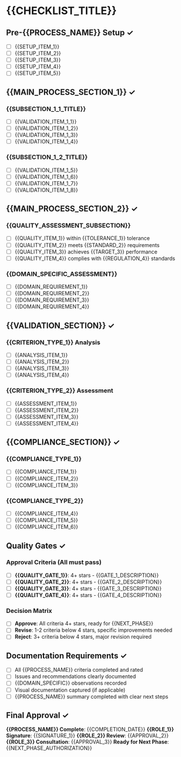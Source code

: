 # {{CHECKLIST_TITLE}}

## Pre-{{PROCESS_NAME}} Setup ✓
- [ ] {{SETUP_ITEM_1}}
- [ ] {{SETUP_ITEM_2}}
- [ ] {{SETUP_ITEM_3}}
- [ ] {{SETUP_ITEM_4}}
- [ ] {{SETUP_ITEM_5}}

## {{MAIN_PROCESS_SECTION_1}} ✓
### {{SUBSECTION_1_1_TITLE}}
- [ ] {{VALIDATION_ITEM_1_1}}
- [ ] {{VALIDATION_ITEM_1_2}}
- [ ] {{VALIDATION_ITEM_1_3}}
- [ ] {{VALIDATION_ITEM_1_4}}

### {{SUBSECTION_1_2_TITLE}}
- [ ] {{VALIDATION_ITEM_1_5}}
- [ ] {{VALIDATION_ITEM_1_6}}
- [ ] {{VALIDATION_ITEM_1_7}}
- [ ] {{VALIDATION_ITEM_1_8}}

## {{MAIN_PROCESS_SECTION_2}} ✓
### {{QUALITY_ASSESSMENT_SUBSECTION}}
- [ ] {{QUALITY_ITEM_1}} within {{TOLERANCE_1}} tolerance
- [ ] {{QUALITY_ITEM_2}} meets {{STANDARD_2}} requirements
- [ ] {{QUALITY_ITEM_3}} achieves {{TARGET_3}} performance
- [ ] {{QUALITY_ITEM_4}} complies with {{REGULATION_4}} standards

### {{DOMAIN_SPECIFIC_ASSESSMENT}}
- [ ] {{DOMAIN_REQUIREMENT_1}}
- [ ] {{DOMAIN_REQUIREMENT_2}}
- [ ] {{DOMAIN_REQUIREMENT_3}}
- [ ] {{DOMAIN_REQUIREMENT_4}}

## {{VALIDATION_SECTION}} ✓
### {{CRITERION_TYPE_1}} Analysis
- [ ] {{ANALYSIS_ITEM_1}}
- [ ] {{ANALYSIS_ITEM_2}}
- [ ] {{ANALYSIS_ITEM_3}}
- [ ] {{ANALYSIS_ITEM_4}}

### {{CRITERION_TYPE_2}} Assessment
- [ ] {{ASSESSMENT_ITEM_1}}
- [ ] {{ASSESSMENT_ITEM_2}}
- [ ] {{ASSESSMENT_ITEM_3}}
- [ ] {{ASSESSMENT_ITEM_4}}

## {{COMPLIANCE_SECTION}} ✓
### {{COMPLIANCE_TYPE_1}}
- [ ] {{COMPLIANCE_ITEM_1}}
- [ ] {{COMPLIANCE_ITEM_2}}
- [ ] {{COMPLIANCE_ITEM_3}}

### {{COMPLIANCE_TYPE_2}}
- [ ] {{COMPLIANCE_ITEM_4}}
- [ ] {{COMPLIANCE_ITEM_5}}
- [ ] {{COMPLIANCE_ITEM_6}}

## Quality Gates ✓
### Approval Criteria (All must pass)
- [ ] **{{QUALITY_GATE_1}}**: 4+ stars - {{GATE_1_DESCRIPTION}}
- [ ] **{{QUALITY_GATE_2}}**: 4+ stars - {{GATE_2_DESCRIPTION}}
- [ ] **{{QUALITY_GATE_3}}**: 4+ stars - {{GATE_3_DESCRIPTION}}
- [ ] **{{QUALITY_GATE_4}}**: 4+ stars - {{GATE_4_DESCRIPTION}}

### Decision Matrix
- [ ] **Approve**: All criteria 4+ stars, ready for {{NEXT_PHASE}}
- [ ] **Revise**: 1-2 criteria below 4 stars, specific improvements needed
- [ ] **Reject**: 3+ criteria below 4 stars, major revision required

## Documentation Requirements ✓
- [ ] All {{PROCESS_NAME}} criteria completed and rated
- [ ] Issues and recommendations clearly documented
- [ ] {{DOMAIN_SPECIFIC}} observations recorded
- [ ] Visual documentation captured (if applicable)
- [ ] {{PROCESS_NAME}} summary completed with clear next steps

## Final Approval ✓
**{{PROCESS_NAME}} Complete**: {{COMPLETION_DATE}}
**{{ROLE_1}} Signature**: {{SIGNATURE_1}}
**{{ROLE_2}} Review**: {{APPROVAL_2}}
**{{ROLE_3}} Consultation**: {{APPROVAL_3}}
**Ready for Next Phase**: {{NEXT_PHASE_AUTHORIZATION}}